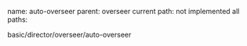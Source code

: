 name: auto-overseer
parent: overseer
current path: not implemented
all paths:

  basic/director/overseer/auto-overseer
